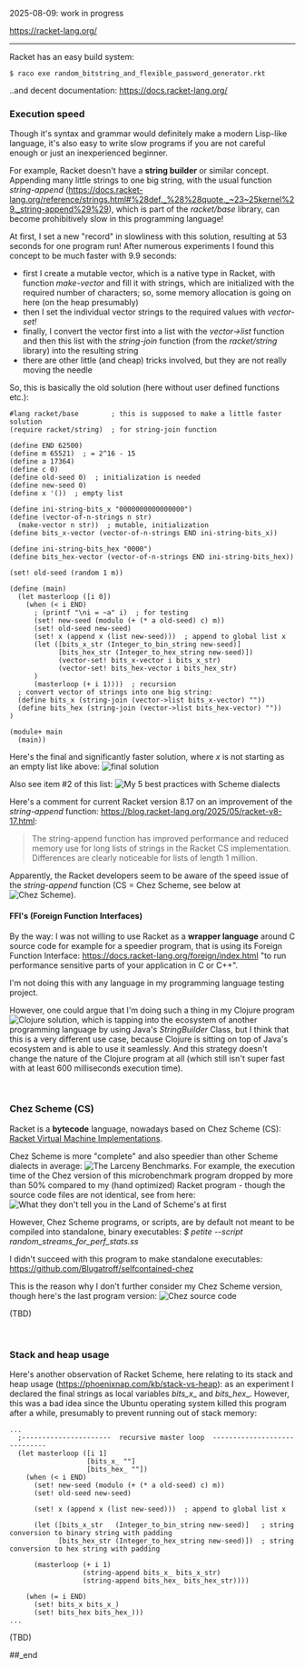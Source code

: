 2025-08-09: work in progress

https://racket-lang.org/

---

Racket has an easy build system: 
```
$ raco exe random_bitstring_and_flexible_password_generator.rkt
```
..and decent documentation: https://docs.racket-lang.org/

### Execution speed

Though it's syntax and grammar would definitely make a modern Lisp-like language, it's also easy to write slow programs if you are not careful enough or just an inexperienced beginner.

For example, Racket doesn't have a **string builder** or similar concept. Appending many little strings to one big string, with the usual function _string-append_ (https://docs.racket-lang.org/reference/strings.html#%28def._%28%28quote._~23~25kernel%29._string-append%29%29), which is part of the _racket/base_ library, can become prohibitively slow in this programming language!

At first, I set a new "record" in slowliness with this solution, resulting at 53 seconds for one program run! After numerous experiments I found this concept to be much faster with 9.9 seconds:

- first I create a mutable vector, which is a native type in Racket, with function _make-vector_ and fill it with strings, which are initialized with the required number of characters; so, some memory allocation is going on here (on the heap presumably)
- then I set the individual vector strings to the required values with _vector-set!_
- finally, I convert the vector first into a list with the _vector->list_ function and then this list with the _string-join_ function (from the _racket/string_ library) into the resulting string
- there are other little (and cheap) tricks involved, but they are not really moving the needle

So, this is basically the old solution (here without user defined functions etc.):

```
#lang racket/base        ; this is supposed to make a little faster solution
(require racket/string)  ; for string-join function

(define END 62500)
(define m 65521)  ; = 2^16 - 15
(define a 17364)
(define c 0)
(define old-seed 0)  ; initialization is needed
(define new-seed 0)
(define x '())  ; empty list

(define ini-string-bits_x "0000000000000000")
(define (vector-of-n-strings n str)
  (make-vector n str))  ; mutable, initialization
(define bits_x-vector (vector-of-n-strings END ini-string-bits_x))

(define ini-string-bits_hex "0000")
(define bits_hex-vector (vector-of-n-strings END ini-string-bits_hex))

(set! old-seed (random 1 m))

(define (main)
  (let masterloop ([i 0])
    (when (< i END)
      ; (printf "\ni = ~a" i)  ; for testing
      (set! new-seed (modulo (+ (* a old-seed) c) m))
      (set! old-seed new-seed)
      (set! x (append x (list new-seed)))  ; append to global list x
      (let ([bits_x_str (Integer_to_bin_string new-seed)]
            [bits_hex_str (Integer_to_hex_string new-seed)])
            (vector-set! bits_x-vector i bits_x_str)
            (vector-set! bits_hex-vector i bits_hex_str)
      )
      (masterloop (+ i 1))))  ; recursion
  ; convert vector of strings into one big string:
  (define bits_x (string-join (vector->list bits_x-vector) ""))
  (define bits_hex (string-join (vector->list bits_hex-vector) ""))
)

(module+ main
  (main))
```

Here's the final and significantly faster solution, where _x_ is not starting as an empty list like above: ![final solution](https://github.com/practicalcomputerscience/MicrobenchmarkGPHLlanguages/blob/main/03%20-%20source%20code/02%20-%20functional%20languages/Scheme/Racket/random_streams_for_perf_stats.rkt)

Also see item #2 of this list: ![My 5 best practices with Scheme dialects](https://github.com/practicalcomputerscience/MicrobenchmarkGPHLlanguages/tree/main/03%20-%20source%20code/02%20-%20functional%20languages/Scheme#my-5-best-practices-with-scheme-dialects)

Here's a comment for current Racket version 8.17 on an improvement of the _string-append_ function: https://blog.racket-lang.org/2025/05/racket-v8-17.html:

> The string-append function has improved performance and reduced memory use for long lists of strings in the Racket CS implementation. Differences are clearly noticeable for lists of length 1 million.

Apparently, the Racket developers seem to be aware of the speed issue of the _string-append_ function (CS = Chez Scheme, see below at ![Chez Scheme](chez-scheme-(cs))).

#### FFI's (Foreign Function Interfaces)

By the way: I was not willing to use Racket as a **wrapper language** around C source code for example for a speedier program, that is using its Foreign Function Interface: https://docs.racket-lang.org/foreign/index.html "to run performance sensitive parts of your application in C or C++".

I'm not doing this with any language in my programming language testing project.

However, one could argue that I'm doing such a thing in my Clojure program ![Clojure solution](https://github.com/practicalcomputerscience/MicrobenchmarkGPHLlanguages/blob/main/03%20-%20source%20code/02%20-%20functional%20languages/Clojure/random_streams_for_perf_stats_core.clj), which is tapping into the ecosystem of another programming language by using Java's _StringBuilder_ Class, but I think that this is a very different use case, because Clojure is sitting on top of Java's ecosystem and is able to use it seamlessly. And this strategy doesn't change the nature of the Clojure program at all (which still isn't super fast with at least 600 milliseconds execution time).

<br/>

### Chez Scheme (CS)

Racket is a **bytecode** language, nowadays based on Chez Scheme (CS): [Racket Virtual Machine Implementations](https://docs.racket-lang.org/guide/performance.html#(part._virtual-machines)).

Chez Scheme is more "complete" and also speedier than other Scheme dialects in average: ![The Larceny Benchmarks](https://github.com/practicalcomputerscience/MicrobenchmarkGPHLlanguages/tree/main/03%20-%20source%20code/02%20-%20functional%20languages/Scheme#the-larceny-benchmarks). For example, the execution time of the Chez version of this microbenchmark program dropped by more than 50% compared to my (hand optimized) Racket program - though the source code files are not identical, see from here: ![What they don't tell you in the Land of Scheme's at first](https://github.com/practicalcomputerscience/MicrobenchmarkGPHLlanguages/tree/main/03%20-%20source%20code/02%20-%20functional%20languages/Scheme#what-they-dont-tell-you-in-the-land-of-schemes-at-first)

However, Chez Scheme programs, or scripts, are by default not meant to be compiled into standalone, binary executables: _$ petite --script random_streams_for_perf_stats.ss_

I didn't succeed with this program to make standalone executables: https://github.com/Blugatroff/selfcontained-chez

This is the reason why I don't further consider my Chez Scheme version, though here's the last program version: ![Chez source code](https://github.com/practicalcomputerscience/MicrobenchmarkGPHLlanguages/blob/main/03%20-%20source%20code/02%20-%20functional%20languages/Scheme/Chez/random_streams_for_perf_stats.ss)

(TBD)

<br/>

### Stack and heap usage

Here's another observation of Racket Scheme, here relating to its stack and heap usage (https://phoenixnap.com/kb/stack-vs-heap): as an experiment I declared the final strings as local variables _bits_x__ and _bits_hex__. However, this was a bad idea since the Ubuntu operating system killed this program after a while, presumably to prevent running out of stack memory:

```
...
  ;----------------------  recursive master loop  -----------------------------
  (let masterloop ([i 1]
                   [bits_x_ ""]
                   [bits_hex_ ""])
    (when (< i END)        
      (set! new-seed (modulo (+ (* a old-seed) c) m))
      (set! old-seed new-seed)
      
      (set! x (append x (list new-seed)))  ; append to global list x
      
      (let ([bits_x_str   (Integer_to_bin_string new-seed)]   ; string conversion to binary string with padding
            [bits_hex_str (Integer_to_hex_string new-seed)])  ; string conversion to hex string with padding
            
      (masterloop (+ i 1)
                  (string-append bits_x_ bits_x_str)
                  (string-append bits_hex_ bits_hex_str))))

    (when (= i END)
      (set! bits_x bits_x_)
      (set! bits_hex bits_hex_)))
...
```

(TBD)

##_end
